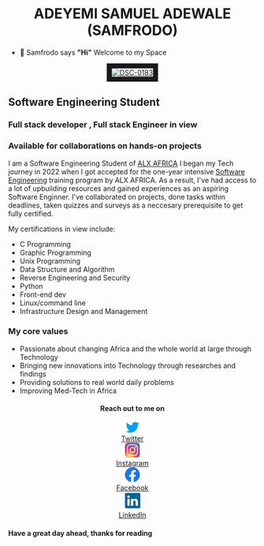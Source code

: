 <h1 align="center"> ADEYEMI SAMUEL ADEWALE (SAMFRODO) </h1>

- 👋 Samfrodo says <strong>"Hi"</strong>
Welcome to my Space

<div align="center">

<a href="https://ibb.co/SXGpPkH"><img src="https://i.ibb.co/N6bzs0f/DSC-0183.jpg" alt="DSC-0183" border="10px"></a>

</div>


<h2> Software Engineering Student </h2>
<h3>Full stack developer , Full stack Engineer in view </h3>
<h3> Available for collaborations on hands-on projects </h3>

<p> I am a Software Engineering Student of <a href="https://www.alxafrica.com" title="alx website">ALX AFRICA</a>
I began my Tech journey in 2022 when I got accepted for the one-year intensive
 <a href="https://www.alxafrica.com/programme_post/   full-stack-software-engineer">Software Engineering</a> training program by ALX AFRICA. As a result, I've had access to a lot of upbuilding resources and gained experiences as an aspiring Software Enginner.
I've collaborated on projects, done tasks within deadlines, taken quizzes and surveys as a neccesary prerequisite to get fully certified.
</p>

My certifications in view include:
- C Programming
- Graphic Programming 
- Unix Programming
- Data Structure and Algorithm
- Reverse Engineering and Security
- Python
- Front-end dev
- Linux/command line
- Infrastructure Design and Management 


<h3> My core values </h3>
<ul>
  <li> Passionate about changing Africa and the whole world at large through Technology </li>
  <li> Bringing new innovations into Technology through researches and findings </li>
  <li> Providing solutions to real world daily problems </li>
  <li> Improving Med-Tech in Africa </li>
</ul>

<h4 align="center"> Reach out to me on </h4>

<div align="center" style="display: flex; flex-direction: column; align-items: center;">

  <div style="text-align: center;">
    <a href="https://twitter.com/adeyemifrodo?t=6JGpNMULaRPkxUWk-9pGug&s=09">
      <img src="/img/Twitter.jpeg" width="40px" height="auto" title="Twitter logo" alt="Twitter logo image">
      <br>
      Twitter
    </a>
  </div>

  <div style="text-align: center;">
    <a href="https://www.instagram.com/adeyemifrodo/">
      <img src="/img/Instagram.jpeg" width="30px" height="auto" title="Instagram logo" alt="Instagram logo image">
      <br>
      Instagram
    </a>
  </div>

  <div style="text-align: center;">
    <a href="https://www.facebook.com/SAMFRODO100">
      <img src="/img/Facebook.jpeg" width="30px" height="auto" title="Facebook logo" alt="Facebook logo image">
      <br>
      Facebook
    </a>
  </div>

  <div style="text-align: center;">
    <a href="https://www.linkedin.com/in/samuel-adeyemi-a50055160">
      <img src="/img/Linkedin.jpeg" width="35px" height="auto" title="Linkedin logo" alt="Linkedin logo image">
      <br>
      LinkedIn
    </a>
  </div>

</div>



<h4> Have a great day ahead, thanks for reading </h4>
